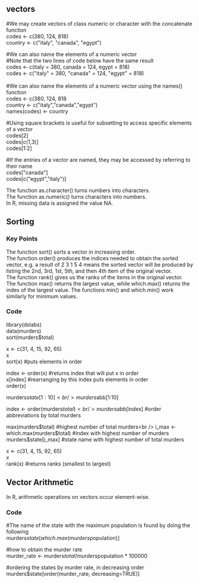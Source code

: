 ## vectors
#We may create vectors of class numeric or character with the concatenate function<br />
codes <- c(380, 124, 818)<br />
country <- c("italy", "canada", "egypt")<br />

#We can also name the elements of a numeric vector<br />
#Note that the two lines of code below have the same result<br />
codes <- c(italy = 380, canada = 124, egypt = 818)<br />
codes <- c("italy" = 380, "canada" = 124, "egypt" = 818)<br />
<br />
#We can also name the elements of a numeric vector using the names() function<br />
codes <- c(380, 124, 818<br />
country <- c("italy","canada","egypt")<br />
names(codes) <- country<br />

#Using square brackets is useful for subsetting to access specific elements of a vector<br />
codes[2]<br />
codes[c(1,3)]<br />
codes[1:2]<br />

#If the entries of a vector are named, they may be accessed by referring to their name<br />
codes["canada"]<br />
codes[c("egypt","italy")]<br />

The function as.character() turns numbers into characters.<br />
The function as.numeric() turns characters into numbers.<br />
In R, missing data is assigned the value NA.<br />

## Sorting
### Key Points
The function sort() sorts a vector in increasing order.<br />
The function order() produces the indices needed to obtain the sorted vector, e.g. a result of  2 3 1 5 4 means the sorted vector will be produced by listing the 2nd, 3rd, 1st, 5th, and then 4th item of the original vector.<br />
The function rank() gives us the ranks of the items in the original vector.<br />
The function max() returns the largest value, while which.max() returns the index of the largest value. The functions min() and which.min() work similarly for minimum values.<br />
### Code<br />
library(dslabs)<br />
data(murders)<br />
sort(murders$total)<br />

x <- c(31, 4, 15, 92, 65)<br />
x<br />
sort(x)    #puts elements in order<br />

index <- order(x)    #returns index that will put x in order<br />
x[index]    #rearranging by this index puts elements in order<br />
order(x)

murders$state[1:10]<br />
murders$abb[1:10]<br />

index <- order(murders$total)<br />
murders$abb[index]    #order abbreviations by total murders<br />

max(murders$total)    #highest number of total murders<br />
i_max <- which.max(murders$total)    #index with highest number of murders<br />
murders$state[i_max]    #state name with highest number of total murders<br />

x <- c(31, 4, 15, 92, 65)<br />
x<br />
rank(x)    #returns ranks (smallest to largest)<br />

## Vector Arithmetic<br />
In R, arithmetic operations on vectors occur element-wise.<br />
### Code<br />
#The name of the state with the maximum population is found by doing the following<br />
murders$state[which.max(murders$population)]<br />

#how to obtain the murder rate<br />
murder_rate <- murders$total / murders$population * 100000<br />

#ordering the states by murder rate, in decreasing order<br />
murders$state[order(murder_rate, decreasing=TRUE)]<br />





